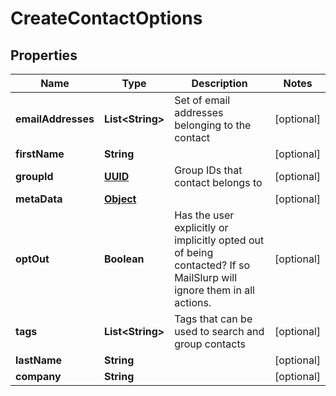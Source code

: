 

# CreateContactOptions

## Properties

Name | Type | Description | Notes
------------ | ------------- | ------------- | -------------
**emailAddresses** | **List&lt;String&gt;** | Set of email addresses belonging to the contact |  [optional]
**firstName** | **String** |  |  [optional]
**groupId** | [**UUID**](UUID) | Group IDs that contact belongs to |  [optional]
**metaData** | [**Object**]() |  |  [optional]
**optOut** | **Boolean** | Has the user explicitly or implicitly opted out of being contacted? If so MailSlurp will ignore them in all actions. |  [optional]
**tags** | **List&lt;String&gt;** | Tags that can be used to search and group contacts |  [optional]
**lastName** | **String** |  |  [optional]
**company** | **String** |  |  [optional]



